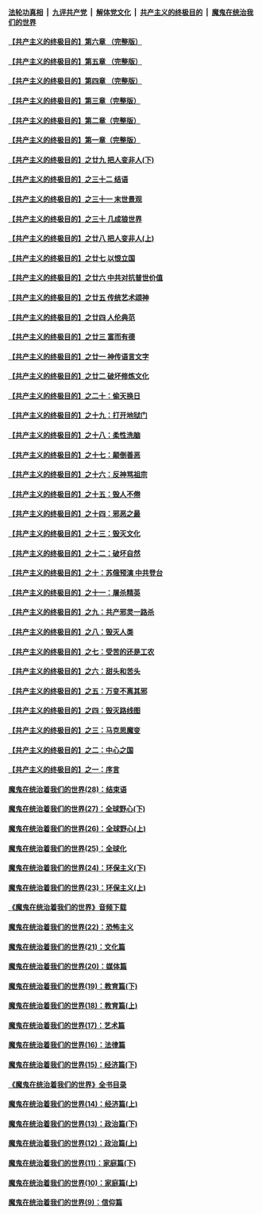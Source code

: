 ####  [法轮功真相](../../../../basic/blob/master/README.md?t=08180613) &nbsp;|&nbsp; [九评共产党](../../../../9ping.md/blob/master/README.md?t=08180613) &nbsp;|&nbsp; [解体党文化](../../../../jtdwh.md/blob/master/README.md?t=08180613)  &nbsp;|&nbsp; [共产主义的终极目的](../../../../gczydzjmd.md/blob/master/README.md?t=08180613) &nbsp;|&nbsp; [魔鬼在统治我们的世界](../../../../mgztzwmdsj.md/blob/master/README.md?t=08180613) 

#### [【共产主义的终极目的】第六章 （完整版）](../pages/nsc422/n11428913.md?t=08180613) 

#### [【共产主义的终极目的】第五章 （完整版）](../pages/nsc422/n11428912.md?t=08180613) 

#### [【共产主义的终极目的】第四章 （完整版）](../pages/nsc422/n11428907.md?t=08180613) 

#### [【共产主义的终极目的】第三章（完整版）](../pages/nsc422/n11428848.md?t=08180613) 

#### [【共产主义的终极目的】第二章（完整版）](../pages/nsc422/n11428831.md?t=08180613) 

#### [【共产主义的终极目的】第一章（完整版）](../pages/nsc422/n11417651.md?t=08180613) 

#### [【共产主义的终极目的】之廿九 把人变非人(下)](../pages/nsc422/n11344140.md?t=08180613) 

#### [【共产主义的终极目的】之三十二 结语](../pages/nsc422/n11360535.md?t=08180613) 

#### [【共产主义的终极目的】之三十一 末世景观](../pages/nsc422/n11351129.md?t=08180613) 

#### [【共产主义的终极目的】之三十 几成狼世界](../pages/nsc422/n11348280.md?t=08180613) 

#### [【共产主义的终极目的】之廿八 把人变非人(上)](../pages/nsc422/n11340492.md?t=08180613) 

#### [【共产主义的终极目的】之廿七 以恨立国](../pages/nsc422/n11336944.md?t=08180613) 

#### [【共产主义的终极目的】之廿六 中共对抗普世价值](../pages/nsc422/n11324785.md?t=08180613) 

#### [【共产主义的终极目的】之廿五 传统艺术颂神](../pages/nsc422/n11296396.md?t=08180613) 

#### [【共产主义的终极目的】之廿四 人伦典范](../pages/nsc422/n11296397.md?t=08180613) 

#### [【共产主义的终极目的】之廿三 富而有德](../pages/nsc422/n11283598.md?t=08180613) 

#### [【共产主义的终极目的】之廿一 神传语言文字](../pages/nsc422/n11263265.md?t=08180613) 

#### [【共产主义的终极目的】之廿二 破坏修炼文化](../pages/nsc422/n11245728.md?t=08180613) 

#### [【共产主义的终极目的】之二十：偷天换日](../pages/nsc422/n11238846.md?t=08180613) 

#### [【共产主义的终极目的】之十九：打开地狱门](../pages/nsc422/n11206376.md?t=08180613) 

#### [【共产主义的终极目的】之十八：柔性洗脑](../pages/nsc422/n11199994.md?t=08180613) 

#### [【共产主义的终极目的】之十七：颠倒善恶](../pages/nsc422/n11179782.md?t=08180613) 

#### [【共产主义的终极目的】之十六：反神骂祖宗](../pages/nsc422/n11166798.md?t=08180613) 

#### [【共产主义的终极目的】之十五：毁人不倦](../pages/nsc422/n11166792.md?t=08180613) 

#### [【共产主义的终极目的】之十四：邪恶之最](../pages/nsc422/n11150249.md?t=08180613) 

#### [【共产主义的终极目的】之十三：毁灭文化](../pages/nsc422/n11135227.md?t=08180613) 

#### [【共产主义的终极目的】之十二：破坏自然](../pages/nsc422/n11135214.md?t=08180613) 

#### [【共产主义的终极目的】之十：苏俄预演 中共登台](../pages/nsc422/n11118424.md?t=08180613) 

#### [【共产主义的终极目的】之十一：屠杀精英](../pages/nsc422/n11118442.md?t=08180613) 

#### [【共产主义的终极目的】之九：共产邪灵一路杀](../pages/nsc422/n11114139.md?t=08180613) 

#### [【共产主义的终极目的】之八：毁灭人类](../pages/nsc422/n11108503.md?t=08180613) 

#### [【共产主义的终极目的】之七：受苦的还是工农](../pages/nsc422/n11101809.md?t=08180613) 

#### [【共产主义的终极目的】之六：甜头和苦头](../pages/nsc422/n11096971.md?t=08180613) 

#### [【共产主义的终极目的】之五：万变不离其邪](../pages/nsc422/n11091285.md?t=08180613) 

#### [【共产主义的终极目的】之四：毁灭路线图](../pages/nsc422/n11086284.md?t=08180613) 

#### [【共产主义的终极目的】之三：马克思魔变](../pages/nsc422/n11061941.md?t=08180613) 

#### [【共产主义的终极目的】之二：中心之国](../pages/nsc422/n11047728.md?t=08180613) 

#### [【共产主义的终极目的】之一：序言](../pages/nsc422/n11086077.md?t=08180613) 

#### [魔鬼在统治着我们的世界(28)：结束语](../pages/nsc422/n10936246.md?t=08180613) 

#### [魔鬼在统治着我们的世界(27)：全球野心(下)](../pages/nsc422/n10928319.md?t=08180613) 

#### [魔鬼在统治着我们的世界(26)：全球野心(上)](../pages/nsc422/n10900318.md?t=08180613) 

#### [魔鬼在统治着我们的世界(25)：全球化](../pages/nsc422/n10788205.md?t=08180613) 

#### [魔鬼在统治着我们的世界(24)：环保主义(下)](../pages/nsc422/n10695307.md?t=08180613) 

#### [魔鬼在统治着我们的世界(23)：环保主义(上)](../pages/nsc422/n10688613.md?t=08180613) 

#### [《魔鬼在统治着我们的世界》音频下载](../pages/nsc422/n10635553.md?t=08180613) 

#### [魔鬼在统治着我们的世界(22)：恐怖主义](../pages/nsc422/n10614727.md?t=08180613) 

#### [魔鬼在统治着我们的世界(21)：文化篇](../pages/nsc422/n10597706.md?t=08180613) 

#### [魔鬼在统治着我们的世界(20)：媒体篇](../pages/nsc422/n10586579.md?t=08180613) 

#### [魔鬼在统治着我们的世界(19)：教育篇(下)](../pages/nsc422/n10564808.md?t=08180613) 

#### [魔鬼在统治着我们的世界(18)：教育篇(上)](../pages/nsc422/n10526970.md?t=08180613) 

#### [魔鬼在统治着我们的世界(17)：艺术篇](../pages/nsc422/n10499093.md?t=08180613) 

#### [魔鬼在统治着我们的世界(16)：法律篇](../pages/nsc422/n10485969.md?t=08180613) 

#### [魔鬼在统治着我们的世界(15)：经济篇(下)](../pages/nsc422/n10469975.md?t=08180613) 

#### [《魔鬼在统治着我们的世界》全书目录](../pages/nsc422/n10464261.md?t=08180613) 

#### [魔鬼在统治着我们的世界(14)：经济篇(上)](../pages/nsc422/n10457370.md?t=08180613) 

#### [魔鬼在统治着我们的世界(13)：政治篇(下)](../pages/nsc422/n10448270.md?t=08180613) 

#### [魔鬼在统治着我们的世界(12)：政治篇(上)](../pages/nsc422/n10444576.md?t=08180613) 

#### [魔鬼在统治着我们的世界(11)：家庭篇(下)](../pages/nsc422/n10440961.md?t=08180613) 

#### [魔鬼在统治着我们的世界(10)：家庭篇(上)](../pages/nsc422/n10435448.md?t=08180613) 

#### [魔鬼在统治着我们的世界(9)：信仰篇](../pages/nsc422/n10432159.md?t=08180613) 

